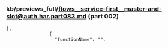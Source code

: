 ### kb/previews_full/flows__service-first__master-and-slot@auth.har.part083.md (part 002)

```md
},
                {
                  "functionName": "",
          
```

```
